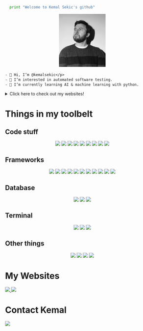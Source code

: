 ```python
  print "Welcome to Kemal Sekic's github"
```

<p align="center">
    <img width="30%" src="https://github.com/kemalsekic/kemalsekic/blob/main/ksProfile.jpeg?raw=true" />
    
    
    - 👋 Hi, I’m @kemalsekic</p>
    - 👀 I’m interested in automated software testing.
    - 🌱 I’m currently learning AI & machine learning with python.
</p>

<details>
<summary>Click here to check out my websites!</summary>
<br>
    
- #### https://kemalsekic.com/
<a href="https://kemalsekic.com/">
    <img width="15%" src="https://d33wubrfki0l68.cloudfront.net/c18f9209ec685e7548d6117f067669f005860007/eb5cb/assets/img/kemal3d400px.png"/>
</a>
    
- #### https://qstack.tech/
<a href="https://qstack.tech/">
    <img width="20%" src="https://d33wubrfki0l68.cloudfront.net/97a5be27c1a24be79f1d03d679e836d8602f3c0d/759c2/assets/media/3d_objects/scientists.png" />
</a>
</details>

<h1>Things in my toolbelt</h1>
<h2>Code stuff</h2>
<p align="center">
    <img src ="https://img.shields.io/badge/C%23-239120?style=for-the-badge&logo=c-sharp&logoColor=white" />
    <img src="https://img.shields.io/badge/Python-FFD43B?style=for-the-badge&logo=python&logoColor=blue" />
    <img src="https://img.shields.io/badge/TypeScript-007ACC?style=for-the-badge&logo=typescript&logoColor=white" />
    <img src="https://img.shields.io/badge/JavaScript-323330?style=for-the-badge&logo=javascript&logoColor=F7DF1E" />
    <img src="https://img.shields.io/badge/json-5E5C5C?style=for-the-badge&logo=json&logoColor=white" />
    <img src="https://img.shields.io/badge/Java-ED8B00?style=for-the-badge&logo=java&logoColor=white" />
    <img src="https://img.shields.io/badge/HTML5-E34F26?style=for-the-badge&logo=html5&logoColor=white" />
    <img src="https://img.shields.io/badge/C%2B%2B-00599C?style=for-the-badge&logo=c%2B%2B&logoColor=white" />
    <img src="https://img.shields.io/badge/PHP-777BB4?style=for-the-badge&logo=php&logoColor=white" />
</p>

<h2>Frameworks</h2>
<p align="center">
    <img src="https://img.shields.io/badge/Cypress-17202C?style=for-the-badge&logo=cypress&logoColor=white" />
    <img src="https://img.shields.io/badge/.NET-512BD4?style=for-the-badge&logo=dotnet&logoColor=white" />
    <img src="https://img.shields.io/badge/Angular-DD0031?style=for-the-badge&logo=angular&logoColor=white" />
    <img src="https://img.shields.io/badge/React-20232A?style=for-the-badge&logo=react&logoColor=61DAFB" />
    <img src="https://img.shields.io/badge/Node.js-339933?style=for-the-badge&logo=nodedotjs&logoColor=white" />
    <img src="https://img.shields.io/badge/npm-CB3837?style=for-the-badge&logo=npm&logoColor=white" />
    <img src="https://img.shields.io/badge/Laravel-FF2D20?style=for-the-badge&logo=laravel&logoColor=white" />
    <img src="https://img.shields.io/badge/Flask-000000?style=for-the-badge&logo=flask&logoColor=white" />
    <img src="https://img.shields.io/badge/Django-092E20?style=for-the-badge&logo=django&logoColor=green" />
    <img src="https://img.shields.io/badge/Electron-2B2E3A?style=for-the-badge&logo=electron&logoColor=9FEAF9" />
    <img src="https://img.shields.io/badge/Bootstrap-563D7C?style=for-the-badge&logo=bootstrap&logoColor=white" />
</p>

<h2>Database</h2>
<p align="center">
    <img src="https://img.shields.io/badge/MySQL-005C84?style=for-the-badge&logo=mysql&logoColor=white" />
    <img src="https://img.shields.io/badge/Microsoft%20SQL%20Server-CC2927?style=for-the-badge&logo=microsoft%20sql%20server&logoColor=white" />
    <img src="https://img.shields.io/badge/SQLite-07405E?style=for-the-badge&logo=sqlite&logoColor=white" />
</p>

<h2>Terminal</h2>
<p align="center">
    <img width="7%" src="https://cmder.net/img/logo.svg" />
    <img src="https://img.shields.io/badge/GIT-E44C30?style=for-the-badge&logo=git&logoColor=white" />
    <img src="https://img.shields.io/badge/windows%20terminal-4D4D4D?style=for-the-badge&logo=windows%20terminal&logoColor=white" />
</p>

<h2>Other things</h2>
<p align="center">
    <img src="https://img.shields.io/badge/Jira-0052CC?style=for-the-badge&logo=Jira&logoColor=white" />
    <img src="https://img.shields.io/badge/Trello-0052CC?style=for-the-badge&logo=trello&logoColor=white" />
    <img src="https://img.shields.io/badge/Visual_Studio-5C2D91?style=for-the-badge&logo=visual%20studio&logoColor=white" />
    <img src="https://img.shields.io/badge/Visual_Studio_Code-0078D4?style=for-the-badge&logo=visual%20studio%20code&logoColor=white" />
</p>

<p align="center">
  <h1>My Websites</h1>
  <a href="https://kemalsekic.com/">
    <img width="15%" src="https://d33wubrfki0l68.cloudfront.net/c18f9209ec685e7548d6117f067669f005860007/eb5cb/assets/img/kemal3d400px.png"/>
  </a>
  <a href="https://qstack.tech/">
    <img width="20%" src="https://d33wubrfki0l68.cloudfront.net/97a5be27c1a24be79f1d03d679e836d8602f3c0d/759c2/assets/media/3d_objects/scientists.png" />
  </a>
</p>

<h1>Contact Kemal</h1>
<p>
  <a href="https://www.linkedin.com/in/kemalsekic/">
    <img src="https://img.shields.io/badge/LinkedIn-0077B5?style=for-the-badge&logo=linkedin&logoColor=white" />
  </a>
</p>
